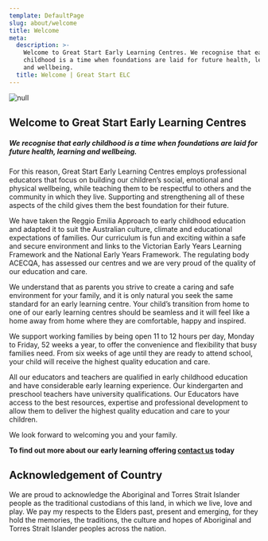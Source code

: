 ```yaml
---
template: DefaultPage
slug: about/welcome
title: Welcome
meta:
  description: >-
    Welcome to Great Start Early Learning Centres. We recognise that early
    childhood is a time when foundations are laid for future health, learning
    and wellbeing.
  title: Welcome | Great Start ELC
---
```

![null](/images/uploads/learn.jpg)

## Welcome to Great Start Early Learning Centres

##### **We recognise that early childhood is a time when foundations are laid for future health, learning and wellbeing.**

For this reason, Great Start Early Learning Centres employs professional educators that focus on building our children’s social, emotional and physical wellbeing, while teaching them to be respectful to others and the community in which they live. Supporting and strengthening all of these aspects of the child gives them the best foundation for their future.

We have taken the Reggio Emilia Approach to early childhood education and adapted it to suit the Australian culture, climate and educational expectations of families. Our curriculum is fun and exciting within a safe and secure environment and links to the Victorian Early Years Learning Framework and the National Early Years Framework. The regulating body ACECQA, has assessed our centres and we are very proud of the quality of our education and care.

We understand that as parents you strive to create a caring and safe environment for your family, and it is only natural you seek the same standard for an early learning centre. Your child’s transition from home to one of our early learning centres should be seamless and it will feel like a home away from home where they are comfortable, happy and inspired.

We support working families by being open 11 to 12 hours per day, Monday to Friday, 52 weeks a year, to offer the convenience and flexibility that busy families need. From six weeks of age until they are ready to attend school, your child will receive the highest quality education and care.

All our educators and teachers are qualified in early childhood education and have considerable early learning experience. Our kindergarten and preschool teachers have university qualifications.
Our Educators have access to the best resources, expertise and professional development to allow them to deliver the highest quality education and care to your children.

We look forward to welcoming you and your family.

**To find out more about our early learning offering [contact us](/contact/) today**





## Acknowledgement of Country

We are proud to acknowledge the Aboriginal and Torres Strait Islander people as the traditional custodians of this land, in which we live, love and play. We pay my respects to the Elders past, present and emerging, for they hold the memories, the traditions, the culture and hopes of Aboriginal and Torres Strait Islander peoples across the nation.
